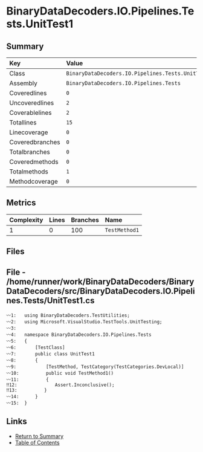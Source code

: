 ﻿# BinaryDataDecoders.IO.Pipelines.Tests.UnitTest1

## Summary

| Key             | Value                                             |
| :-------------- | :------------------------------------------------ |
| Class           | `BinaryDataDecoders.IO.Pipelines.Tests.UnitTest1` |
| Assembly        | `BinaryDataDecoders.IO.Pipelines.Tests`           |
| Coveredlines    | `0`                                               |
| Uncoveredlines  | `2`                                               |
| Coverablelines  | `2`                                               |
| Totallines      | `15`                                              |
| Linecoverage    | `0`                                               |
| Coveredbranches | `0`                                               |
| Totalbranches   | `0`                                               |
| Coveredmethods  | `0`                                               |
| Totalmethods    | `1`                                               |
| Methodcoverage  | `0`                                               |

## Metrics

| Complexity | Lines | Branches | Name          |
| :--------- | :---- | :------- | :------------ |
| 1          | 0     | 100      | `TestMethod1` |

## Files

## File - /home/runner/work/BinaryDataDecoders/BinaryDataDecoders/src/BinaryDataDecoders.IO.Pipelines.Tests/UnitTest1.cs

```CSharp
〰1:   using BinaryDataDecoders.TestUtilities;
〰2:   using Microsoft.VisualStudio.TestTools.UnitTesting;
〰3:   
〰4:   namespace BinaryDataDecoders.IO.Pipelines.Tests
〰5:   {
〰6:       [TestClass]
〰7:       public class UnitTest1
〰8:       {
〰9:           [TestMethod, TestCategory(TestCategories.DevLocal)]
〰10:          public void TestMethod1()
〰11:          {
‼12:              Assert.Inconclusive();
‼13:          }
〰14:      }
〰15:  }
```

## Links

* [Return to Summary](Summary.md)
* [Table of Contents](../TOC.md)

